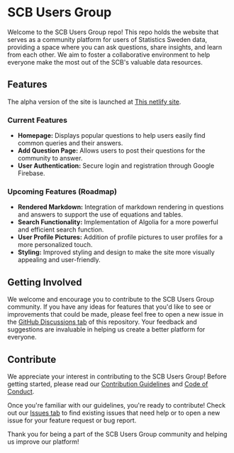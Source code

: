 # SCB Users Group

Welcome to the SCB Users Group repo! This repo holds the website that serves as a community platform for users of Statistics Sweden data, providing a space where you can ask questions, share insights, and learn from each other. We aim to foster a collaborative environment to help everyone make the most out of the SCB's valuable data resources.

## Features

The alpha version of the site is launched at [This netlify site](https://spiffy-nougat-02da4f.netlify.app).

### Current Features

- **Homepage:** Displays popular questions to help users easily find common queries and their answers.
- **Add Question Page:** Allows users to post their questions for the community to answer.
- **User Authentication:** Secure login and registration through Google Firebase.

### Upcoming Features (Roadmap)

- **Rendered Markdown:** Integration of markdown rendering in questions and answers to support the use of equations and tables.
- **Search Functionality:** Implementation of Algolia for a more powerful and efficient search function.
- **User Profile Pictures:** Addition of profile pictures to user profiles for a more personalized touch.
- **Styling:** Improved styling and design to make the site more visually appealing and user-friendly.

## Getting Involved

We welcome and encourage you to contribute to the SCB Users Group community. If you have any ideas for features that you'd like to see or improvements that could be made, please feel free to open a new issue in the [GitHub Discussions tab](https://github.com/j-jayes/scb-users-group/discussions/1) of this repository. Your feedback and suggestions are invaluable in helping us create a better platform for everyone.

## Contribute

We appreciate your interest in contributing to the SCB Users Group! Before getting started, please read our [Contribution Guidelines](CONTRIBUTING.md) and [Code of Conduct](CODE_OF_CONDUCT.md).

Once you're familiar with our guidelines, you're ready to contribute! Check out our [Issues tab](https://github.com/[username]/[repo]/issues) to find existing issues that need help or to open a new issue for your feature request or bug report.

Thank you for being a part of the SCB Users Group community and helping us improve our platform!